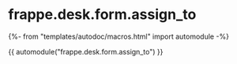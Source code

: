 # frappe.desk.form.assign_to

{%- from "templates/autodoc/macros.html" import automodule -%}

{{ automodule("frappe.desk.form.assign_to") }}